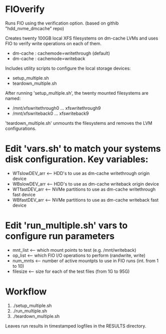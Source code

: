 # FIOverify
Runs FIO using the verification option.
(based on githib "hdd_nvme_dmcache" repo)

Creates twenty 100GB local XFS filesystems on dm-cache LVMs and uses FIO to
verify write operations on each of them.
* dm-cache : cachemode=writethrough (default)
* dm-cache : cachemode=writeback

Includes utility scripts to configure the local storage devices:
* setup_multiple.sh
* teardown_multiple.sh

After running 'setup_multiple.sh', the twenty mounted filesystems are named:
* /mnt/xfswritethrough0 ... xfswritethrough9
* /mnt/xfswriteback0 ... xfswriteback9

'teardown_multiple.sh' unmounts the filesystems and removes the LVM configurations.

# Edit 'vars.sh' to match your systems disk configuration. Key variables:
* WTslowDEV_arr  <-- HDD's to use as dm-cache writethrough origin device
* WBslowDEV_arr  <-- HDD's to use as dm-cache writeback origin device
* WTfastDEV_arr  <-- NVMe partitions to use as dm-cache writethrough fast device
* WBfastDEV_arr  <-- NVMe partitions to use as dm-cache writeback fast device

# Edit 'run_multiple.sh' vars to configure run parameters
* mnt_list       <-- which mount points to test (e.g. /mnt/writeback)
* op_list        <-- which FIO I/O operations to perform (randwrite, write)
* num_mnts       <-- number of active mountpts to use in FIO runs (int. from 1 to 10)
* filesize       <-- size for each of the test files (from 1G to 95G)

# Workflow
1) ./setup_multiple.sh
2) ./run_multiple.sh
3) ./teardown_multiple.sh

Leaves run results in timestamped logfiles in the RESULTS directory.
